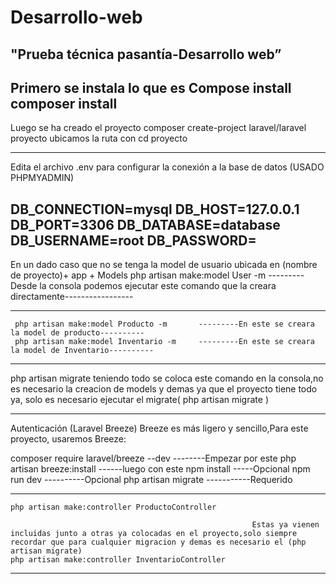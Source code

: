 # Desarrollo-web
"Prueba técnica pasantía-Desarrollo web” 
--------------------------------------------------------------------------------------------------------
Primero se instala lo que es Compose install
composer install     
----------------------------------------------------------------------------------------------------------------------------------
Luego se ha creado el proyecto
composer create-project laravel/laravel proyecto
ubicamos la ruta con cd proyecto


--------------------------------------------------------------------------------------------------------

Edita el archivo .env para configurar la conexión a la base de datos (USADO PHPMYADMIN)

DB_CONNECTION=mysql
DB_HOST=127.0.0.1
DB_PORT=3306
DB_DATABASE=database
DB_USERNAME=root
DB_PASSWORD=
--------------------------------------------------------------------------------------------------------
En un dado caso que no se tenga la model de usuario ubicada en (nombre de proyecto)+ app + Models
    php artisan make:model User -m              ---------Desde la consola podemos ejecutar este comando que la creara directamente-----------------
    
--------------------------------------------------------------------------------------------------------

     php artisan make:model Producto -m       ---------En este se creara la model de producto----------
     php artisan make:model Inventario -m     ---------En este se creara la model de Inventario----------

------------------------------------------------------------------------------------------------------------
php artisan migrate                                   teniendo todo se coloca este comando en la consola,no es necesario la creacion de models y demas ya que el proyecto tiene todo ya,
                                                       solo es necesario ejecutar el migrate( php artisan migrate )


------------------------------------------------------------------------------------------------------------------------------------------------------------------------------------------------------------------------
Autenticación (Laravel Breeze) 
Breeze es más ligero y sencillo,Para este proyecto, usaremos Breeze:

composer require laravel/breeze --dev              --------Empezar por este 
php artisan breeze:install                         ------luego con este
npm install                                         -----Opcional
npm run dev                                         ----------Opcional
php artisan migrate                                  -----------Requerido



----------------------------------------------------------------------------------------------------------------------------------------------------------------------------

    php artisan make:controller ProductoController
    
                                                          Estas ya vienen incluidas junto a otras ya colocadas en el proyecto,solo siempre recordar que para cualquier migracion y demas es necesario el (php artisan migrate)
    php artisan make:controller InventarioController
    

----------------------------------------------------------------------------------------------------------------------------------------------------------------------------



























